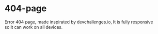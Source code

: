 # 404-page
Error 404 page, made inspirated by devchallenges.io, It is fully responsive so it can work on all devices.
